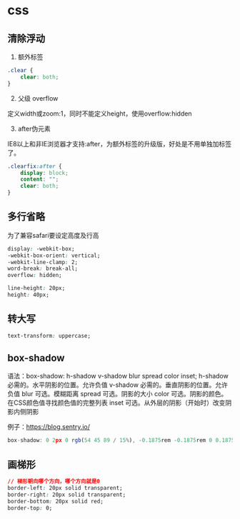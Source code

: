 # css

## 清除浮动

1. 额外标签

```css
.clear {
    clear: both;
}
```

2. 父级 overflow

定义width或zoom:1，同时不能定义height，使用overflow:hidden

3. after伪元素

IE8以上和非IE浏览器才支持:after，为额外标签的升级版，好处是不用单独加标签了。

```css
.clearfix:after {
    display: block;
    content: "";
    clear: both;
}
```

## 多行省略

为了兼容safari要设定高度及行高

```css
display: -webkit-box;
-webkit-box-orient: vertical;
-webkit-line-clamp: 2;
word-break: break-all;
overflow: hidden;

line-height: 20px;
height: 40px;
```

## 转大写

```css
text-transform: uppercase;
```

## box-shadow

语法：box-shadow: h-shadow v-shadow blur spread color inset;
h-shadow	必需的。水平阴影的位置。允许负值
v-shadow	必需的。垂直阴影的位置。允许负值
blur	可选。模糊距离
spread	可选。阴影的大小
color	可选。阴影的颜色。在CSS颜色值寻找颜色值的完整列表
inset	可选。从外层的阴影（开始时）改变阴影内侧阴影

例子：https://blog.sentry.io/

```js
box-shadow: 0 2px 0 rgb(54 45 89 / 15%), -0.1875rem -0.1875rem 0 0.1875rem #f2b712, 0 0 0 0.375rem #e1567c;
```

## 画梯形

```css
// 梯形朝向哪个方向，哪个方向就是0
border-left: 20px solid transparent;
border-right: 20px solid transparent;
border-bottom: 20px solid red;
border-top: 0;
```